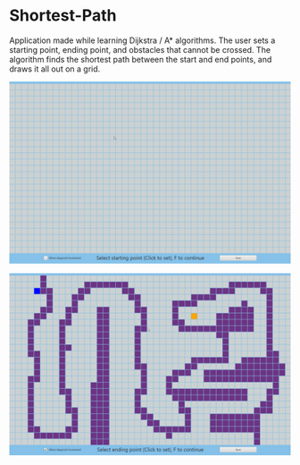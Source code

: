 # Shortest-Path
Application made while learning Dijkstra / A* algorithms. The user sets a starting point, ending point, and obstacles that cannot be crossed. The algorithm finds the shortest path between the start and end points, and draws it all out on a grid.


![Shortest-Path-Simple-Demo](demo/ShortestPathSimple.gif)

![Shortest-Path-Complex-Demo](demo/ShortestPathComplex.gif)
